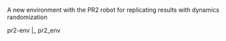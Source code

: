 

A new environment with the PR2 robot for replicating results with dynamics randomization

pr2-env 
|_ pr2_env